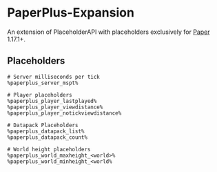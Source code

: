 # PaperPlus-Expansion
An extension of PlaceholderAPI with placeholders exclusively for [Paper](https://papermc.io/) 1.17.1+.

## Placeholders
```
# Server milliseconds per tick
%paperplus_server_mspt%

# Player placeholders
%paperplus_player_lastplayed%
%paperplus_player_viewdistance%
%paperplus_player_notickviewdistance%

# Datapack Placeholders
%paperplus_datapack_list%
%paperplus_datapack_count%

# World height placeholders
%paperplus_world_maxheight_<world>%
%paperplus_world_minheight_<world%

```
